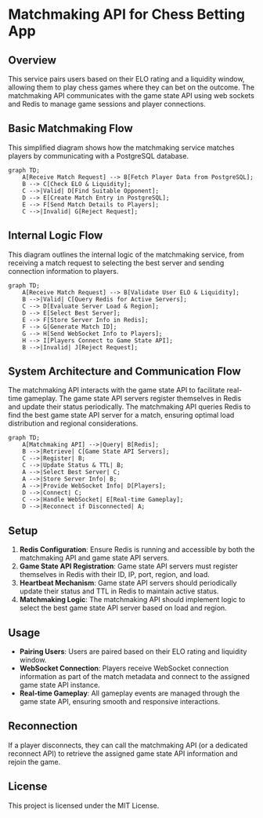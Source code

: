 # Matchmaking API for Chess Betting App

## Overview

This service pairs users based on their ELO rating and a liquidity window, allowing them to play chess games where they can bet on the outcome. The matchmaking API communicates with the game state API using web sockets and Redis to manage game sessions and player connections.

## Basic Matchmaking Flow

This simplified diagram shows how the matchmaking service matches players by communicating with a PostgreSQL database.

```mermaid
graph TD;
    A[Receive Match Request] --> B[Fetch Player Data from PostgreSQL];
    B --> C[Check ELO & Liquidity];
    C -->|Valid| D[Find Suitable Opponent];
    D --> E[Create Match Entry in PostgreSQL];
    E --> F[Send Match Details to Players];
    C -->|Invalid| G[Reject Request];
```

## Internal Logic Flow

This diagram outlines the internal logic of the matchmaking service, from receiving a match request to selecting the best server and sending connection information to players.

```mermaid
graph TD;
    A[Receive Match Request] --> B[Validate User ELO & Liquidity];
    B -->|Valid| C[Query Redis for Active Servers];
    C --> D[Evaluate Server Load & Region];
    D --> E[Select Best Server];
    E --> F[Store Server Info in Redis];
    F --> G[Generate Match ID];
    G --> H[Send WebSocket Info to Players];
    H --> I[Players Connect to Game State API];
    B -->|Invalid| J[Reject Request];
```

## System Architecture and Communication Flow

The matchmaking API interacts with the game state API to facilitate real-time gameplay. The game state API servers register themselves in Redis and update their status periodically. The matchmaking API queries Redis to find the best game state API server for a match, ensuring optimal load distribution and regional considerations.

```mermaid
graph TD;
    A[Matchmaking API] -->|Query| B[Redis];
    B -->|Retrieve| C[Game State API Servers];
    C -->|Register| B;
    C -->|Update Status & TTL| B;
    A -->|Select Best Server| C;
    A -->|Store Server Info| B;
    A -->|Provide WebSocket Info| D[Players];
    D -->|Connect| C;
    C -->|Handle WebSocket| E[Real-time Gameplay];
    D -->|Reconnect if Disconnected| A;
```

## Setup

1. **Redis Configuration**: Ensure Redis is running and accessible by both the matchmaking API and game state API servers.
2. **Game State API Registration**: Game state API servers must register themselves in Redis with their ID, IP, port, region, and load.
3. **Heartbeat Mechanism**: Game state API servers should periodically update their status and TTL in Redis to maintain active status.
4. **Matchmaking Logic**: The matchmaking API should implement logic to select the best game state API server based on load and region.

## Usage

- **Pairing Users**: Users are paired based on their ELO rating and liquidity window.
- **WebSocket Connection**: Players receive WebSocket connection information as part of the match metadata and connect to the assigned game state API instance.
- **Real-time Gameplay**: All gameplay events are managed through the game state API, ensuring smooth and responsive interactions.

## Reconnection

If a player disconnects, they can call the matchmaking API (or a dedicated reconnect API) to retrieve the assigned game state API information and rejoin the game.

## License

This project is licensed under the MIT License.
